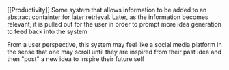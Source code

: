 [[Productivity]] 
Some system that allows information to be added to an abstract containter for later retrieval. Later, as the information becomes relevant, it is pulled out for the user in order to prompt more idea generation to feed back into the system

From a user perspective, this system may feel like a social media platform in the sense that one may scroll until they are inspired from their past idea and then "post" a new idea to inspire their future self